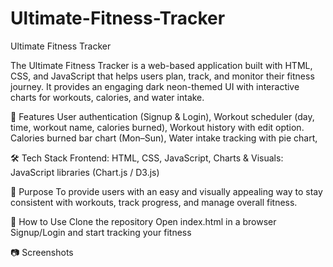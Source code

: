 # Ultimate-Fitness-Tracker
Ultimate Fitness Tracker

The Ultimate Fitness Tracker is a web-based application built with HTML, CSS, and JavaScript that helps users plan, track, and monitor their fitness journey. It provides an engaging dark neon-themed UI with interactive charts for workouts, calories, and water intake.

🚀 Features
User authentication (Signup & Login),
Workout scheduler (day, time, workout name, calories burned),
Workout history with edit option.
Calories burned bar chart (Mon–Sun),
Water intake tracking with pie chart,

🛠️ Tech Stack
Frontend: HTML, CSS, JavaScript,
Charts & Visuals: JavaScript libraries (Chart.js / D3.js)

🎯 Purpose
To provide users with an easy and visually appealing way to stay consistent with workouts, track progress, and manage overall fitness.

📌 How to Use
Clone the repository
Open index.html in a browser
Signup/Login and start tracking your fitness

📷 Screenshots

